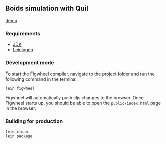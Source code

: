 ## Boids simulation with Quil

[demo](https://rawgit.com/yogthos/boids/master/demo/index.html)

### Requirements

* [JDK](https://www.azul.com/downloads/zulu/)
* [Leiningen](https://leiningen.org/)

### Development mode

To start the Figwheel compiler, navigate to the project folder and run the following command in the terminal:

```
lein figwheel
```

Figwheel will automatically push cljs changes to the browser.
Once Figwheel starts up, you should be able to open the `public/index.html` page in the browser.


### Building for production

```
lein clean
lein package
```

